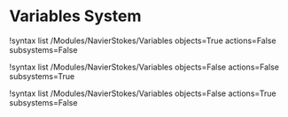<!-- MOOSE Documentation Stub: Remove this when content is added. -->


# Variables System

!syntax list /Modules/NavierStokes/Variables objects=True actions=False subsystems=False

!syntax list /Modules/NavierStokes/Variables objects=False actions=False subsystems=True

!syntax list /Modules/NavierStokes/Variables objects=False actions=True subsystems=False

